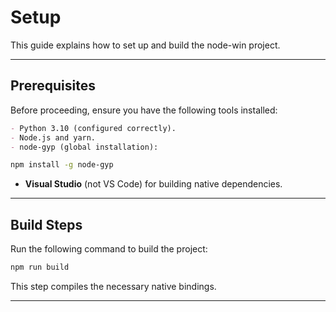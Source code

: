 # Setup

This guide explains how to set up and build the node-win project.

---

## Prerequisites

Before proceeding, ensure you have the following tools installed:

```markdown
- Python 3.10 (configured correctly).
- Node.js and yarn.
- node-gyp (global installation):
```

```bash
npm install -g node-gyp
```

- **Visual Studio** (not VS Code) for building native dependencies.

---

## Build Steps

Run the following command to build the project:

```bash
npm run build
```

This step compiles the necessary native bindings.

---
